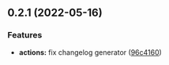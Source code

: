 ## 0.2.1 (2022-05-16)


### Features

* **actions:** fix changelog generator ([96c4160](https://github.com/ulbrich-media/clubcms/commit/96c416090b8a0317b50554a04f1faf786d5428f9))



